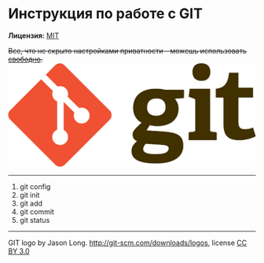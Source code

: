 # Инструкция по работе с GIT

**Лицензия:** [MIT](license.md)

~~Все, что не скрыто настройками приватности - можешь использовать [свободно](https://www.meme-arsenal.com/memes/cdbd9b6a3d3be83a8a6554a5b582a374.jpg).~~ 
![git-logo](/pic/1920px-Git-logo.svg.png)

---
1. git config
2. git init
3. git add
4. git commit
5. git status


---

GIT logo by Jason Long. http://git-scm.com/downloads/logos, license [CC BY 3.0](https://creativecommons.org/licenses/by/3.0/)
